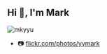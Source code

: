 <h2 align="left">Hi 👋, I'm Mark</h2>

<p align="left"> <img src="https://komarev.com/ghpvc/?username=mkyyu&label=Profile%20views&color=0e75b6&style=flat" alt="mkyyu" /> </p>

- 📷 [flickr.com/photos/yymark](https://flickr.com/photos/yymark/)
